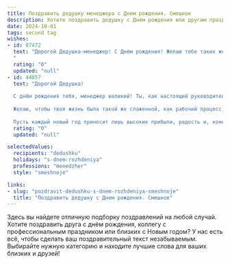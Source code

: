 ```yaml
---
title: Поздравить дедушку менеджера c Днем рождения. Смешное
description: Хотите поздравить дедушку c Днем рождения или другим праздником? Наш ИИ создаст незабываемое поздравление, а вы обязательно выделитесь среди других.  
date: 2024-10-01
tags: second tag
wishes:
- id: 87472
  text: "Дорогой Дедушка-менеджер! С Днём рождения! Желаю тебе таких же блестящих сделок в жизни, как блеск в твоих глазах, когда ты рассказываешь очередной байку про молодость! Пусть твой пенсионный фонд будет таким же полным, как твой шкаф с трофеями (ну или хотя бы с носками!).  Крепкого здоровья и море позитива!  Главное – не перепутать внуков с клиентами и не пытаться продать им  \"уникальный товар\" под названием \"любовь бабушки\"!
  "
  rating: "0"
  updated: "null"
- id: 44857
  text: "Дорогой Дедушка!
  
  С днём рождения тебя, менеджер великий! Ты, как настоящий руководитель, всегда знаешь, как найти общий язык не только с командой, но и с тортом — ни один кусочек не уходит в минус!
  
  Желаю, чтобы твоя жизнь была такой же слаженной, как рабочий процесс, а настроение всегда на высоте, чтобы даже самые сложные задачи решались с улыбкой. Пусть в твоём графике будет больше \"времени на себя\", а заботы и трудности обходят стороной, как неэффективные проекты!
  
  Пусть каждый новый год приносит лишь высокие прибыли, радость и, конечно же, отличное здоровье! Поздравляем тебя, наш главный менеджер жизни! Ура! 🎉🎂"
  rating: "0"
  updated: "null"

selectedValues:
  recipients: "dedushku"
  holidays: "s-dnem-rozhdeniya"
  professions: "menedzher"
  style: "smeshnoje"

links:
- slug: "pozdravit-dedushku-s-dnem-rozhdeniya-smeshnoje"
  title: "Поздравить дедушку c Днем рождения. Смешное"
---
```


Здесь вы найдете отличную подборку поздравлений на любой случай.
Хотите поздравить друга с днём рождения, коллегу с профессиональным праздником или близких с Новым годом? У нас есть всё, чтобы сделать ваш поздравительный текст незабываемым. Выбирайте нужную категорию и находите лучшие слова для ваших близких и друзей!
